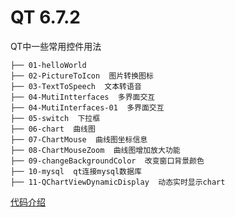 # QT 6.7.2
QT中一些常用控件用法
```
├── 01-helloWorld  
├── 02-PictureToIcon  图片转换图标
├── 03-TextToSpeech  文本转语音
├── 04-MutiIntterfaces  多界面交互
├── 04-MutiInterfaces-01  多界面交互
├── 05-switch  下拉框
├── 06-chart  曲线图
├── 07-ChartMouse  曲线图坐标信息
├── 08-ChartMouseZoom  曲线图增加放大功能
├── 09-changeBackgroundColor  改变窗口背景颜色
├── 10-mysql  qt连接mysql数据库
├── 11-QChartViewDynamicDisplay  动态实时显示chart
```
[代码介绍](https://blog.csdn.net/shilichangtin/article/details/140526577)

